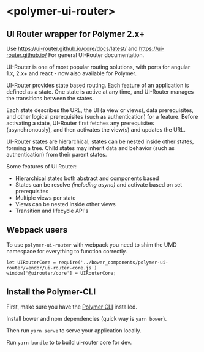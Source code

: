 # \<polymer-ui-router\>

## UI Router wrapper for Polymer 2.x+

Use https://ui-router.github.io/core/docs/latest/ and https://ui-router.github.io/ 
For general UI-Router documentation.

UI-Router is one of most popular routing solutions, 
with ports for angular 1.x, 2.x+ and react - now also available for Polymer.

UI-Router provides state based routing. Each feature of an application is defined as a state. One state is active at any time, and UI-Router manages the transitions between the states.

Each state describes the URL, the UI (a view or views), data prerequisites, and other logical prerequisites (such as authentication) for a feature. Before activating a state, UI-Router first fetches any prerequisites (asynchronously), and then activates the view(s) and updates the URL.

UI-Router states are hierarchical; states can be nested inside other states, forming a tree.
Child states may inherit data and behavior (such as authentication) from their parent states.

Some features of UI Router:

* Hierarchical states both abstract and components based
* States can be resolve *(including async)* and activate based on set prerequisites 
* Multiple views per state
* Views can be nested inside other views
* Transition and lifecycle API's


## Webpack users

To use `polymer-ui-router` with webpack you need to shim the UMD namespace for everything to function correctly.

    let UIRouterCore = require('../bower_components/polymer-ui-router/vendor/ui-router-core.js')
    window['@uirouter/core'] = UIRouterCore;

## Install the Polymer-CLI

First, make sure you have the [Polymer CLI](https://www.npmjs.com/package/polymer-cli) installed. 

Install bower and npm dependencies (quick way is `yarn bower`).

Then run `yarn serve` to serve your application locally.

Run `yarn bundle` to to build ui-router core for dev.

